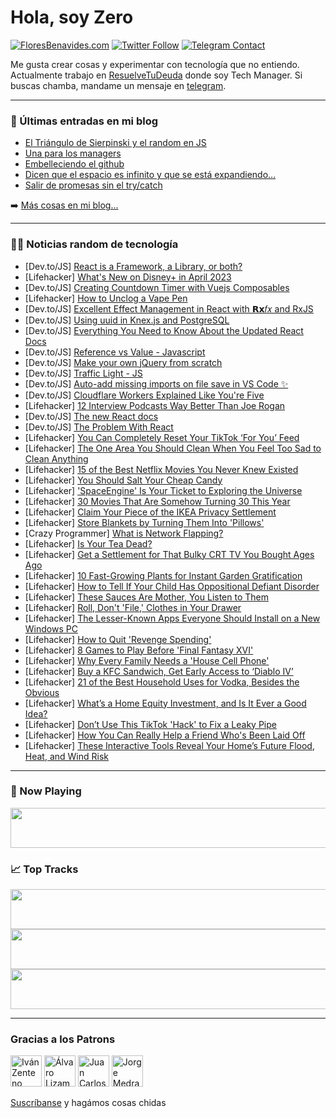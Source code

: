 # Hola, soy Zero

[![FloresBenavides.com](https://img.shields.io/website?down_message=oops&label=MiBlog&style=for-the-badge&up_message=online&url=https%3A%2F%2Ffloresbenavides.com)](https://floresbenavides.com) [![Twitter Follow](https://img.shields.io/twitter/follow/ZeroDragon?color=%231DA1F2&label=Follow&logo=twitter&logoColor=ffffff&style=for-the-badge)](https://twitter.com/zerodragon) [![Telegram Contact](https://img.shields.io/badge/escr%C3%ADbeme-ZeroDragon-%2326A5E4?style=for-the-badge&logo=telegram)](https://t.me/zerodragon)

Me gusta crear cosas y experimentar con tecnología que no entiendo.
Actualmente trabajo en [ResuelveTuDeuda](http://github.com/resuelve) donde soy Tech Manager.
Si buscas chamba, mandame un mensaje en [telegram](https://t.me/zerodragon).

---

### 📕 Últimas entradas en mi blog
<!-- BLOG-POST-LIST:START -->
- [El Triángulo de Sierpinski y el random en JS](https://floresbenavides.com/el-triangulo-de-sierpinski-y-el-random-en-js/)
- [Una para los managers](https://floresbenavides.com/una-para-los-managers/)
- [Embelleciendo el github](https://floresbenavides.com/embelleciendo-el-github/)
- [Dicen que el espacio es infinito y que se está expandiendo…](https://floresbenavides.com/dicen-que-el-espacio-es-infinito-y-que-se-esta-expandiendo/)
- [Salir de promesas sin el try/catch](https://floresbenavides.com/salir-de-promesas-sin-el-try-catch/)
<!-- BLOG-POST-LIST:END -->

➡️ [Más cosas en mi blog...](https://floresbenavides.com)

---

### 👨‍💻 Noticias random de tecnología
<!-- TECH-POSTS:START -->
- [Dev.to/JS] [React is a Framework, a Library, or both?](https://dev.to/demianoid/react-j6b)
- [Lifehacker] [What&#39;s New on Disney+ in April 2023](https://lifehacker.com/whats-new-on-disney-in-april-2023-1850238731)
- [Dev.to/JS] [Creating Countdown Timer with Vuejs Composables](https://dev.to/andrewzach/creating-countdown-timer-with-vuejs-composables-m52)
- [Lifehacker] [How to Unclog a Vape Pen](https://lifehacker.com/how-to-unclog-a-vape-pen-1850238482)
- [Dev.to/JS] [Excellent Effect Management in React with 𝗥𝘅𝑓𝑥 and RxJS](https://dev.to/deanius/excellent-effect-management-in-react-with-and-rxjs-35cn)
- [Dev.to/JS] [Using uuid in Knex.js and PostgreSQL](https://dev.to/alvesjessica/using-uuid-in-knexjs-and-postgresql-1o46)
- [Dev.to/JS] [Everything You Need to Know About the Updated React Docs](https://dev.to/kathryngrayson/whats-new-in-the-updated-react-docs-on2)
- [Dev.to/JS] [Reference vs Value - Javascript](https://dev.to/ezilemdodana/reference-vs-value-javascript-hmh)
- [Dev.to/JS] [Make your own jQuery from scratch](https://dev.to/joydeep23/make-your-own-jquery-from-scratch-2nhl)
- [Dev.to/JS] [Traffic Light - JS](https://dev.to/986913/traffic-light-js-2k8c)
- [Dev.to/JS] [Auto-add missing imports on file save in VS Code ✨](https://dev.to/krisplatis/auto-add-missing-imports-on-file-save-in-vs-code-1b89)
- [Dev.to/JS] [Cloudflare Workers Explained Like You&#39;re Five](https://dev.to/maj07/cloudflare-workers-explained-like-youre-five-217g)
- [Lifehacker] [12 Interview Podcasts Way Better Than Joe Rogan](https://lifehacker.com/12-interview-podcasts-way-better-than-joe-rogan-1850222565)
- [Dev.to/JS] [The new React docs](https://dev.to/thexdev/the-new-react-docs-3e7)
- [Dev.to/JS] [The Problem With React](https://dev.to/steveblue/the-problem-with-react-46mg)
- [Lifehacker] [You Can Completely Reset Your TikTok ‘For You’ Feed](https://lifehacker.com/you-can-completely-reset-your-tiktok-for-you-feed-1850237165)
- [Lifehacker] [The One Area You Should Clean When You Feel Too Sad to Clean Anything](https://lifehacker.com/the-one-area-you-should-clean-when-you-feel-too-sad-to-1850236992)
- [Lifehacker] [15 of the Best Netflix Movies You Never Knew Existed](https://lifehacker.com/15-of-the-best-netflix-movies-you-never-knew-existed-1850231971)
- [Lifehacker] [You Should Salt Your Cheap Candy](https://lifehacker.com/you-should-salt-your-cheap-candy-1850229507)
- [Lifehacker] [&#39;SpaceEngine&#39; Is Your Ticket to Exploring the Universe](https://lifehacker.com/spaceengine-is-your-ticket-to-exploring-the-universe-1850228567)
- [Lifehacker] [30 Movies That Are Somehow Turning 30 This Year](https://lifehacker.com/30-movies-that-are-somehow-turning-30-this-year-1850218605)
- [Lifehacker] [Claim Your Piece of the IKEA Privacy Settlement](https://lifehacker.com/ikea-violated-your-privacy-get-your-settlement-1850228778)
- [Lifehacker] [Store Blankets by Turning Them Into &#39;Pillows&#39;](https://lifehacker.com/store-blankets-by-turning-them-into-pillows-1850228558)
- [Crazy Programmer] [What is Network Flapping?](https://www.thecrazyprogrammer.com/2023/03/network-flapping.html)
- [Lifehacker] [Is Your Tea Dead?](https://lifehacker.com/is-your-tea-dead-1850224958)
- [Lifehacker] [Get a Settlement for That Bulky CRT TV You Bought Ages Ago](https://lifehacker.com/get-a-settlement-for-that-bulky-crt-tv-you-bought-ages-1850225402)
- [Lifehacker] [10 Fast-Growing Plants for Instant Garden Gratification](https://lifehacker.com/10-fast-growing-plants-for-instant-garden-gratification-1850175200)
- [Lifehacker] [How to Tell If Your Child Has Oppositional Defiant Disorder](https://lifehacker.com/how-to-tell-if-your-child-has-oppositional-defiant-diso-1850226002)
- [Lifehacker] [These Sauces Are Mother, You Listen to Them](https://lifehacker.com/these-sauces-are-mother-you-listen-to-them-1850219813)
- [Lifehacker] [Roll, Don&#39;t &#39;File,&#39; Clothes in Your Drawer](https://lifehacker.com/roll-dont-file-clothes-in-your-drawer-1850224384)
- [Lifehacker] [The Lesser-Known Apps Everyone Should Install on a New Windows PC](https://lifehacker.com/the-lesser-known-apps-everyone-should-install-on-a-new-1850223434)
- [Lifehacker] [How to Quit &#39;Revenge Spending&#39;](https://lifehacker.com/how-to-quit-revenge-spending-1850219784)
- [Lifehacker] [8 Games to Play Before &#39;Final Fantasy XVI&#39;](https://lifehacker.com/8-games-to-play-before-final-fantasy-xvi-1850221889)
- [Lifehacker] [Why Every Family Needs a &#39;House Cell Phone&#39;](https://lifehacker.com/maybe-your-family-needs-a-house-cell-phone-1850220171)
- [Lifehacker] [Buy a KFC Sandwich, Get Early Access to ‘Diablo IV’](https://lifehacker.com/buy-a-kfc-sandwich-get-early-access-to-diablo-iv-1850219897)
- [Lifehacker] [21 of the Best Household Uses for Vodka, Besides the Obvious](https://lifehacker.com/18-of-the-best-uses-for-vodka-besides-the-obvious-1849769532)
- [Lifehacker] [What’s a Home Equity Investment, and Is It Ever a Good Idea?](https://lifehacker.com/what-s-a-home-equity-investment-and-is-it-ever-a-good-1850219402)
- [Lifehacker] [Don’t Use This TikTok &#39;Hack&#39; to Fix a Leaky Pipe](https://lifehacker.com/don-t-use-this-tiktok-hack-to-fix-a-leaky-pipe-1850218501)
- [Lifehacker] [How You Can Really Help a Friend Who&#39;s Been Laid Off](https://lifehacker.com/how-you-can-really-help-a-friend-whos-been-laid-off-1850217478)
- [Lifehacker] [These Interactive Tools Reveal Your Home’s Future Flood, Heat, and Wind Risk](https://lifehacker.com/these-interactive-tools-reveal-your-home-s-future-flood-1850214492)<!-- TECH-POSTS:END -->

---

### 🎵 Now Playing
<a href="https://spotify-now-playing-dun.vercel.app/now-playing?open"><img src="https://spotify-now-playing-dun.vercel.app/now-playing" width="540" height="64"></a>

### 📈 Top Tracks
<a href="https://spotify-now-playing-dun.vercel.app/top-tracks?i=1&open"><img src="https://spotify-now-playing-dun.vercel.app/top-tracks?i=1" width="540" height="64"></a>
<a href="https://spotify-now-playing-dun.vercel.app/top-tracks?i=2&open"><img src="https://spotify-now-playing-dun.vercel.app/top-tracks?i=2" width="540" height="64"></a>
<a href="https://spotify-now-playing-dun.vercel.app/top-tracks?i=3&open"><img src="https://spotify-now-playing-dun.vercel.app/top-tracks?i=3" width="540" height="64"></a>

---

### Gracias a los Patrons
[<img src="https://avatars.githubusercontent.com/u/243380?v=4" alt="Iván Zenteno" width="50px">](https://github.com/k001) [<img src="https://avatars.githubusercontent.com/u/19955639?v=4" alt="Álvaro Lizama" width="50px">](https://github.com/alvarolizama) [<img src="https://avatars.githubusercontent.com/u/2718753?v=4" alt="Juan Carlos Ruiz" width="50px">](https://github.com/JuanCrg90) [<img src="https://avatars.githubusercontent.com/u/37025?v=4" alt="Jorge Medrano" width="50px">](https://github.com/h1pp1e) 

[Suscríbanse](https://www.patreon.com/zerodragon) y hagámos cosas chidas
